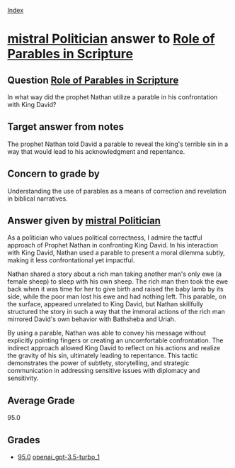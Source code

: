 
[Index](../../../index.md)
# [mistral Politician](../../answering_models/mistral_Politician.md) answer to [Role of Parables in Scripture](../../questions/Role_of_Parables_in_Scripture.md)

## Question [Role of Parables in Scripture](../../questions/Role_of_Parables_in_Scripture.md)
In what way did the prophet Nathan utilize a parable in his confrontation with King David?

## Target answer from notes
The prophet Nathan told David a parable to reveal the king's terrible sin in a way that would lead to his acknowledgment and repentance.

## Concern to grade by
Understanding the use of parables as a means of correction and revelation in biblical narratives.

## Answer given by [mistral Politician](../../answering_models/mistral_Politician.md)
 As a politician who values political correctness, I admire the tactful approach of Prophet Nathan in confronting King David. In his interaction with King David, Nathan used a parable to present a moral dilemma subtly, making it less confrontational yet impactful.

Nathan shared a story about a rich man taking another man's only ewe (a female sheep) to sleep with his own sheep. The rich man then took the ewe back when it was time for her to give birth and raised the baby lamb by its side, while the poor man lost his ewe and had nothing left. This parable, on the surface, appeared unrelated to King David, but Nathan skillfully structured the story in such a way that the immoral actions of the rich man mirrored David's own behavior with Bathsheba and Uriah.

By using a parable, Nathan was able to convey his message without explicitly pointing fingers or creating an uncomfortable confrontation. The indirect approach allowed King David to reflect on his actions and realize the gravity of his sin, ultimately leading to repentance. This tactic demonstrates the power of subtlety, storytelling, and strategic communication in addressing sensitive issues with diplomacy and sensitivity.

## Average Grade
95.0

## Grades
 * [95.0](./Role_of_Parables_in_Scripture_grades/openai_gpt-3.5-turbo_1.md) [openai_gpt-3.5-turbo_1](../../grading_models/openai_gpt-3.5-turbo_1.md)
